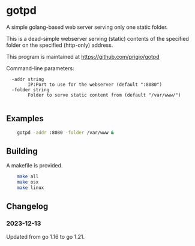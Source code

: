 # gotpd
A simple golang-based web server serving only one static folder.

This is a dead-simple webserver serving (static) contents of the specified folder on the specified (http-only) address.

This program is maintained at https://github.com/prigio/gotpd

Command-line parameters:

```
  -addr string
    	IP:Port to use for the webserver (default ":8080")
  -folder string
    	Folder to serve static content from (default "/var/www/")
 
```

## Examples

```bash
    gotpd -addr :8080 -folder /var/www &
```

## Building

A makefile is provided.

```bash
    make all
    make osx
    make linux
```

## Changelog

### 2023-12-13
Updated from go 1.16 to go 1.21.
